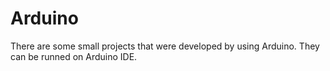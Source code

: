 # Arduino
There are some small projects that were developed by using Arduino.
They can be runned on Arduino IDE.
